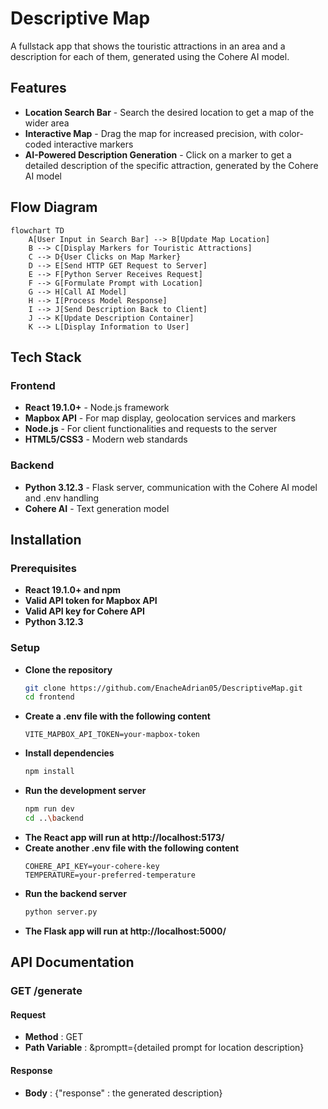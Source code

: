 # Descriptive Map

A fullstack app that shows the touristic attractions in an area and a description for each of them, generated using the Cohere AI model.


## Features
- **Location Search Bar** - Search the desired location to get a map of the wider area
- **Interactive Map** - Drag the map for increased precision, with color-coded interactive markers
- **AI-Powered Description Generation** - Click on a marker to get a detailed description of the specific attraction, generated by the Cohere AI model


## Flow Diagram

```mermaid
flowchart TD
    A[User Input in Search Bar] --> B[Update Map Location]
    B --> C[Display Markers for Touristic Attractions]
    C --> D{User Clicks on Map Marker}
    D --> E[Send HTTP GET Request to Server]
    E --> F[Python Server Receives Request]
    F --> G[Formulate Prompt with Location]
    G --> H[Call AI Model]
    H --> I[Process Model Response]
    I --> J[Send Description Back to Client]
    J --> K[Update Description Container]
    K --> L[Display Information to User]
```


## Tech Stack

### Frontend
- **React 19.1.0+** - Node.js framework
- **Mapbox API** - For map display, geolocation services and markers
- **Node.js** - For client functionalities and requests to the server
- **HTML5/CSS3** - Modern web standards

### Backend
- **Python 3.12.3** - Flask server, communication with the Cohere AI model and .env handling
- **Cohere AI** - Text generation model


## Installation

### Prerequisites
- **React 19.1.0+ and npm**
- **Valid API token for Mapbox API**
- **Valid API key for Cohere API**
- **Python 3.12.3**


### Setup
- **Clone the repository**
    ```bash
    git clone https://github.com/EnacheAdrian05/DescriptiveMap.git
    cd frontend
    ```
- **Create a .env file with the following content**
    ```env
    VITE_MAPBOX_API_TOKEN=your-mapbox-token
    ```
- **Install dependencies**
    ```bash
    npm install
    ```
- **Run the development server**
    ```bash
    npm run dev
    cd ..\backend
    ```
- **The React app will run at http://localhost:5173/**
- **Create another .env file with the following content**
    ```env
    COHERE_API_KEY=your-cohere-key
    TEMPERATURE=your-preferred-temperature
    ```
- **Run the backend server**
    ```bash
    python server.py
- **The Flask app will run at http://localhost:5000/**


## API Documentation

### GET /generate

#### Request
- **Method** : GET
- **Path Variable** : &promptt={detailed prompt for location description}

#### Response
- **Body** : {"response" : the generated description}

